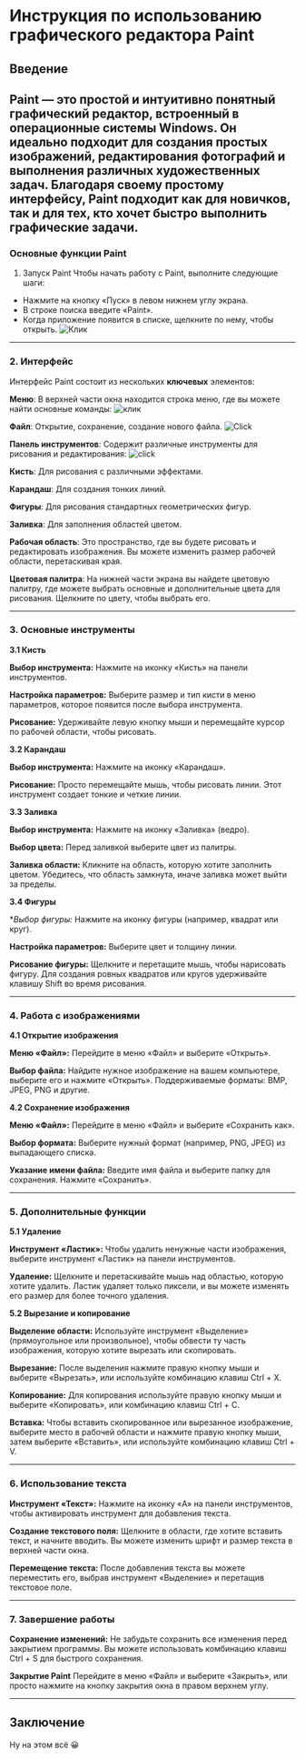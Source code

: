 # Инструкция по использованию графического редактора Paint
## Введение
**Paint**  — это простой и интуитивно понятный графический редактор, встроенный в операционные системы Windows. Он идеально подходит для создания простых изображений, редактирования фотографий и выполнения различных художественных задач. Благодаря своему простому интерфейсу, Paint подходит как для новичков, так и для тех, кто хочет быстро выполнить графические задачи.
--- 

### Основные функции Paint
1. Запуск Paint
Чтобы начать работу с Paint, выполните следующие шаги:

+  Нажмите на кнопку «Пуск» в левом нижнем углу экрана.
+  В строке поиска введите «Paint».
+  Когда приложение появится в списке, щелкните по нему, чтобы открыть.
   ![Клик](https://github.com/IvanVolkogonov/md-test2-/blob/main/%D0%9C%D0%B5%D0%BD%D1%8E%20%D0%BF%D1%83%D1%81%D0%BA%20paint.png)
---
### 2. Интерфейс
Интерфейс Paint состоит из нескольких **ключевых** элементов:

**Меню**: В верхней части окна находится строка меню, где вы можете найти основные команды:
   ![клик](https://github.com/IvanVolkogonov/md-test2-/blob/main/Menu.png)

**Файл**: Открытие, сохранение, создание нового файла.
![Click](https://github.com/IvanVolkogonov/md-test2-/blob/main/file.png)


**Панель инструментов**: Содержит различные инструменты для рисования и редактирования:
![click](https://github.com/IvanVolkogonov/md-test2-/blob/main/Kisti.png)

**Кисть**: Для рисования с различными эффектами.

**Карандаш**: Для создания тонких линий.

**Фигуры**: Для рисования стандартных геометрических фигур.

**Заливка**: Для заполнения областей цветом.

**Рабочая область**: Это пространство, где вы будете рисовать и редактировать изображения. Вы можете изменить размер рабочей области, перетаскивая края.


**Цветовая палитра**: На нижней части экрана вы найдете цветовую палитру, где можете выбрать основные и дополнительные цвета для рисования. Щелкните по цвету, чтобы выбрать его.

---
### **3. Основные инструменты**

**3.1 Кисть**

**Выбор инструмента:** Нажмите на иконку «Кисть» на панели инструментов.

**Настройка параметров:** Выберите размер и тип кисти в меню параметров, которое появится после выбора инструмента.

**Рисование:** Удерживайте левую кнопку мыши и перемещайте курсор по рабочей области, чтобы рисовать.


**3.2 Карандаш**


**Выбор инструмента:** Нажмите на иконку «Карандаш».

**Рисование:** Просто перемещайте мышь, чтобы рисовать линии. Этот инструмент создает тонкие и четкие линии.

**3.3 Заливка**

**Выбор инструмента:** Нажмите на иконку «Заливка» (ведро).

**Выбор цвета:** Перед заливкой выберите цвет из палитры.

**Заливка области:** Кликните на область, которую хотите заполнить цветом. Убедитесь, что область замкнута, иначе заливка может выйти за пределы.

**3.4 Фигуры**

**Выбор фигуры:* Нажмите на иконку фигуры (например, квадрат или круг).

**Настройка параметров:** Выберите цвет и толщину линии.

**Рисование фигуры:** Щелкните и перетащите мышь, чтобы нарисовать фигуру. Для создания ровных квадратов или кругов удерживайте клавишу Shift во время рисования.

---
### **4. Работа с изображениями**

**4.1 Открытие изображения** 

**Меню «Файл»:** Перейдите в меню «Файл» и выберите «Открыть».

**Выбор файла:** Найдите нужное изображение на вашем компьютере, выберите его и нажмите «Открыть». Поддерживаемые форматы: BMP, JPEG, PNG и другие.

**4.2 Сохранение изображения**

**Меню «Файл»:** Перейдите в меню «Файл» и выберите «Сохранить как».

**Выбор формата:** Выберите нужный формат (например, PNG, JPEG) из выпадающего списка.

**Указание имени файла:** Введите имя файла и выберите папку для сохранения. Нажмите «Сохранить».

---
### **5. Дополнительные функции**

**5.1 Удаление**

**Инструмент «Ластик»:**  Чтобы удалить ненужные части изображения, выберите инструмент «Ластик» на панели инструментов.

**Удаление:** Щелкните и перетаскивайте мышь над областью, которую хотите удалить. Ластик удаляет только пиксели, и вы можете изменять его размер для более точного удаления.

**5.2 Вырезание и копирование**

**Выделение области:** Используйте инструмент «Выделение» (прямоугольное или произвольное), чтобы обвести ту часть изображения, которую хотите вырезать или скопировать.

**Вырезание:** После выделения нажмите правую кнопку мыши и выберите «Вырезать», или используйте комбинацию клавиш Ctrl + X.

**Копирование:** Для копирования используйте правую кнопку мыши и выберите «Копировать», или комбинацию клавиш Ctrl + C.

**Вставка:** Чтобы вставить скопированное или вырезанное изображение, выберите место в рабочей области и нажмите правую кнопку мыши, затем выберите «Вставить», или используйте комбинацию клавиш Ctrl + V.

---
### **6. Использование текста**

**Инструмент «Текст»:** Нажмите на иконку «A» на панели инструментов, чтобы активировать инструмент для добавления текста.

**Создание текстового поля:** Щелкните в области, где хотите вставить текст, и начните вводить. Вы можете изменить шрифт и размер текста в верхней части окна.

**Перемещение текста:** После добавления текста вы можете переместить его, выбрав инструмент «Выделение» и перетащив текстовое поле.

---
### **7. Завершение работы**

**Сохранение изменений:** Не забудьте сохранить все изменения перед закрытием программы. Вы можете использовать комбинацию клавиш Ctrl + S для быстрого сохранения.

**Закрытие Paint** Перейдите в меню «Файл» и выберите «Закрыть», или просто нажмите на кнопку закрытия окна в правом верхнем углу.

---
## Заключение
Ну на этом всё 😀

